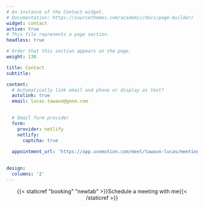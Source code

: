 ```yaml
---
# An instance of the Contact widget.
# Documentation: https://sourcethemes.com/academic/docs/page-builder/
widget: contact
active: true
# This file represents a page section.
headless: true

# Order that this section appears on the page.
weight: 130

title: Contact
subtitle:

content:
  # Automatically link email and phone or display as text?
  autolink: true
  email: lucas.tawaun@gene.com
  

  # Email form provider
  form:
    provider: netlify
    netlify:
      captcha: true
  
  appointment_url: 'https://app.usemotion.com/meet/tawaun-lucas/meeting'

  
design:
  columns: '2'
---
```


<center> 

<i class="fa fa-calendar" aria-hidden="true" style="color:#035AA6"></i> {{< staticref "booking" "newtab" >}}Schedule a meeting with me{{< /staticref >}} 

</center>


